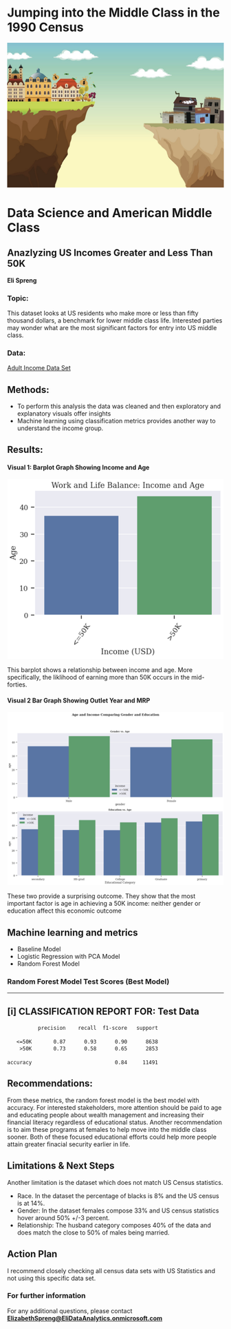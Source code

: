 # Jumping into the Middle Class in the 1990 Census
![alt text](https://github.com/Elispreng/Project-2/blob/main/US%20Income.jpg)

# Data Science and American Middle Class
## Anazlyzing US Incomes Greater and Less Than 50K

**Eli Spreng** 

### Topic:

This dataset looks at US residents who make more or less than fifty thousand dollars, a benchmark for lower middle class life. Interested parties
may wonder what are the most significant factors for entry into US middle class. 

### Data:
[Adult Income Data Set](https://www.kaggle.com/datasets/wenruliu/adult-income-dataset)


## Methods:
- To perform this analysis the data was cleaned and then exploratory and explanatory visuals offer insights
- Machine learning using classification metrics provides another way to understand the income group. 

## Results:

#### Visual 1: Barplot Graph Showing Income and Age
![alt text](https://github.com/Elispreng/Project-2/blob/main/Income%20and%20Age.png)

This barplot shows a relationship between income and age. More specifically, the liklihood of earning more than 50K occurs in the mid-forties. 

#### Visual 2 Bar  Graph Showing Outlet Year and MRP

![alt text](https://github.com/Elispreng/Project-2/blob/main/Income_Education%20and%20Gender.png)


These two provide a surprising outcome. They show that the most important factor is age in achieving a 50K income: neither gender or education affect this economic
outcome

## Machine learning and metrics
- Baseline Model
- Logistic Regression with PCA Model
- Random Forest Model


### Random Forest Model Test Scores (Best Model)

------------------------------------------------------------
[i] CLASSIFICATION REPORT FOR: Test Data
------------------------------------------------------------
              precision    recall  f1-score   support

       <=50K       0.87      0.93      0.90      8638
        >50K       0.73      0.58      0.65      2853

    accuracy                           0.84     11491
        
     
## Recommendations:

From these metrics, the random forest model is the best model with accuracy. For interested stakeholders, more attention should be paid to age and 
educating people about wealth management and increasing their financial literacy regardless of educational status. Another recommendation is to aim 
these programs at females to help move into the middle class sooner. Both  of these focused educational efforts could help more people attain
greater finacial security earlier in life. 

## Limitations & Next Steps

Another limitation is the dataset which does not match US Census statistics. 
- Race. In the dataset the percentage of blacks is 8% and the US census is at 14%. 
- Gender: In the dataset females compose 33% and US census statistics hover around 50% +/-3 percent.
- Relationship: The husband category composes 40% of the data and does match the close to 50% of males being married.

## Action Plan
I recommend closely checking all census data sets  with US Statistics and not using this specific data set. 

### For further information


For any additional questions, please contact **ElizabethSpreng@EliDataAnalytics.onmicrosoft.com**
